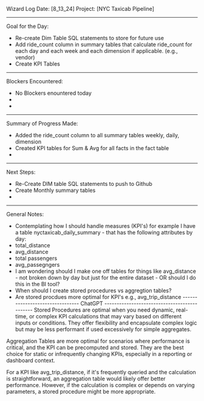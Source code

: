 Wizard Log
Date: [8_13_24]
Project: [NYC Taxicab Pipeline]
_________________________________________________
Goal for the Day:
- Re-create Dim Table SQL statements to store for future use
- Add ride_count column in summary tables that calculate ride_count for each day and each week and each dimension if applicable. (e.g., vendor)
- Create KPI Tables
_________________________________________________
Blockers Encountered:
- No Blockers enountered today 
-
-
_________________________________________________
Summary of Progress Made:
- Added the ride_count column to all summary tables weekly, daily, dimension
- Created KPI tables for Sum & Avg for all facts in the fact table
-
_________________________________________________
Next Steps:
- Re-Create DIM table SQL statements to push to Github
- Create Monthly summary tables
-
_________________________________________________
General Notes:
- Contemplating how I should handle measures (KPI's) for example I have a table nyctaxicab_daily_summary - that has the following attributes by day:
- total_distance
- avg_distance
- total passengers
- avg_passegngers
- I am wondering should I make one off tables for things like avg_distance - not broken down by day but just for the entire dataset - OR should I do this in the BI tool?
- When should I create stored procedures vs aggregtion tables?
- Are stored procdues more optimal for KPI's e.g., avg_trip_distance
-------------------------------- ChatGPT ---------------------------------------------
Stored Procedures are optimal when you need dynamic, real-time, or complex KPI calculations that may vary based on different inputs or conditions. They offer flexibility and encapsulate complex logic but may be less performant if used excessively for simple aggregates.

Aggregation Tables are more optimal for scenarios where performance is critical, and the KPI can be precomputed and stored. They are the best choice for static or infrequently changing KPIs, especially in a reporting or dashboard context.

For a KPI like avg_trip_distance, if it's frequently queried and the calculation is straightforward, an aggregation table would likely offer better performance. However, if the calculation is complex or depends on varying parameters, a stored procedure might be more appropriate.